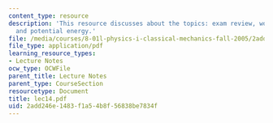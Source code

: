 ```yaml
---
content_type: resource
description: 'This resource discusses about the topics: exam review, work/energy,
  and potential energy.'
file: /media/courses/8-01l-physics-i-classical-mechanics-fall-2005/2add246e1483f1a54b8f56838be7834f_lec14.pdf
file_type: application/pdf
learning_resource_types:
- Lecture Notes
ocw_type: OCWFile
parent_title: Lecture Notes
parent_type: CourseSection
resourcetype: Document
title: lec14.pdf
uid: 2add246e-1483-f1a5-4b8f-56838be7834f
---
```

